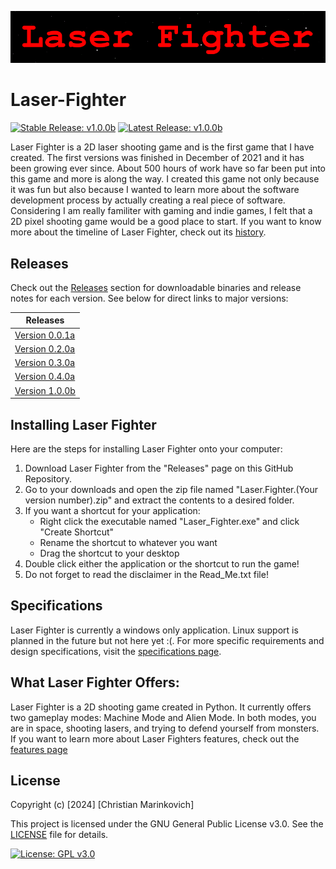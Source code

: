 ![Splash Text](img/Laser_Fighter_Splash_Text.png)

# Laser-Fighter

[![Stable Release: v1.0.0b](https://img.shields.io/badge/Stable-v1.0.0b-brightgreen.svg)](https://github.com/Christian2147/Laser-Fighter/releases/download/v1.0.0/Laser.Fighter.v1.0.0b.zip) [![Latest Release: v1.0.0b](https://img.shields.io/badge/Latest-v1.0.0b-red.svg)](https://github.com/Christian2147/Laser-Fighter/releases/download/v1.0.0/Laser.Fighter.v1.0.0b.zip)

Laser Fighter is a 2D laser shooting game and is the first game that I have created. The first versions was finished in December of 2021 and it has been growing ever since. About 500 hours of work have so far been put into this game and more is along the way. I created this game not only because it was fun but also because I wanted to learn more about the software development process by actually creating a real piece of software. Considering I am really familiter with gaming and indie games, I felt that a 2D pixel shooting game would be a good place to start. If you want to know more about the timeline of Laser Fighter, check out its [history](./Docs/HISTORY.md).

## Releases

Check out the [Releases](https://github.com/Christian2147/Laser-Fighter/releases) section for downloadable binaries and release notes for each version. See below for direct links to major versions:

|    Releases    |
| -------------- |
| [Version 0.0.1a](https://github.com/Christian2147/Laser-Fighter/releases/tag/v0.0.1) |
| [Version 0.2.0a](https://github.com/Christian2147/Laser-Fighter/releases/tag/v0.2.0) |
| [Version 0.3.0a](https://github.com/Christian2147/Laser-Fighter/releases/tag/v0.3.0) |
| [Version 0.4.0a](https://github.com/Christian2147/Laser-Fighter/releases/tag/v0.4.0) |
| [Version 1.0.0b](https://github.com/Christian2147/Laser-Fighter/releases/tag/v1.0.0) |

## Installing Laser Fighter

Here are the steps for installing Laser Fighter onto your computer:

1. Download Laser Fighter from the "Releases" page on this GitHub Repository.
2. Go to your downloads and open the zip file named "Laser.Fighter.(Your version number).zip" and extract the contents to a desired folder.
3. If you want a shortcut for your application:
    - Right click the executable named "Laser_Fighter.exe" and click "Create Shortcut"
    - Rename the shortcut to whatever you want
    - Drag the shortcut to your desktop
4. Double click either the application or the shortcut to run the game!
5. Do not forget to read the disclaimer in the Read_Me.txt file!

## Specifications

Laser Fighter is currently a windows only application. Linux support is planned in the future but not here yet :(.
For more specific requirements and design specifications, visit the [specifications page](./Docs/SPECIFICATIONS.md).

## What Laser Fighter Offers:

Laser Fighter is a 2D shooting game created in Python. It currently offers two gameplay modes: Machine Mode and Alien Mode. In both modes, you are in space, shooting lasers, and trying to defend yourself from monsters. If you want to learn more about Laser Fighters features, check out the [features page](./Docs/FEATURES.md)

## License

Copyright (c) [2024] [Christian Marinkovich]

This project is licensed under the GNU General Public License v3.0. See the [LICENSE](./LICENSE) file for details.

[![License: GPL v3.0](https://img.shields.io/badge/License-GPL%20v3.0-blue.svg)](https://www.gnu.org/licenses/gpl-3.0)
